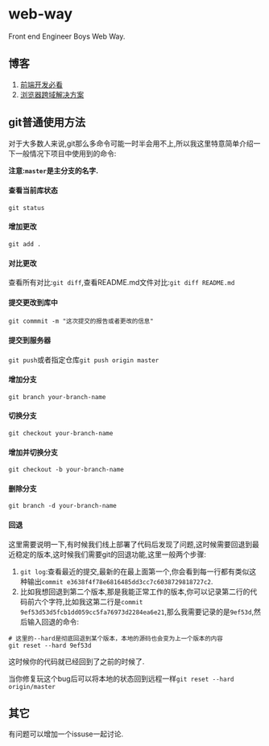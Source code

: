 # web-way
Front end Engineer Boys Web Way.

## 博客

1. [前端开发必看](https://github.com/zhouyuexie/web-way/blob/master/web-blog/前端开发必看.md)
2. [浏览器跨域解决方案](https://github.com/zhouyuexie/web-way/blob/master/web-blog/浏览器跨域解决方案.md)

## git普通使用方法

对于大多数人来说,git那么多命令可能一时半会用不上,所以我这里特意简单介绍一下一般情况下项目中使用到的命令:

**注意:`master`是主分支的名字.**

#### 查看当前库状态

`git status`

#### 增加更改

`git add .`

#### 对比更改

查看所有对比:`git diff`,查看README.md文件对比:`git diff README.md`

#### 提交更改到库中

`git commmit -m "这次提交的报告或者更改的信息"`

#### 提交到服务器

`git push`或者指定仓库`git push origin master`

#### 增加分支

`git branch your-branch-name`

#### 切换分支

`git checkout your-branch-name`

#### 增加并切换分支

`git checkout -b your-branch-name`

#### 删除分支

`git branch -d your-branch-name`

#### 回退

这里需要说明一下,有时候我们线上部署了代码后发现了问题,这时候需要回退到最近稳定的版本,这时候我们需要git的回退功能,这里一般两个步骤:

1. `git log`:查看最近的提交,最新的在最上面第一个,你会看到每一行都有类似这种输出`commit e3638f4f78e6816485dd3cc7c6038729818727c2`.
2. 比如我想回退到第二个版本,那是我能正常工作的版本,你可以记录第二行的代码前六个字符,比如我这第二行是`commit 9ef53d53d5fcb1dd059cc5fa76973d2284ea6e21`,那么我需要记录的是`9ef53d`,然后输入回退的命令:

```shell
# 这里的--hard是彻底回退到某个版本，本地的源码也会变为上一个版本的内容
git reset --hard 9ef53d
```

这时候你的代码就已经回到了之前的时候了.

当你修复玩这个bug后可以将本地的状态回到远程一样`git reset --hard origin/master`

## 其它

有问题可以增加一个issuse一起讨论.